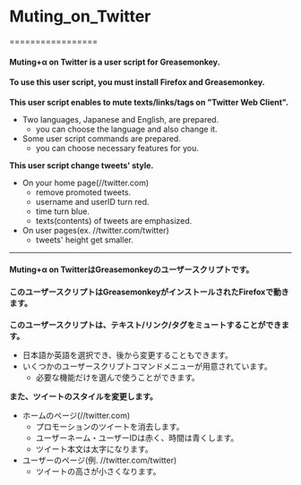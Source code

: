 Muting_on_Twitter
=================
=================

#### Muting+α on Twitter is a user script for Greasemonkey.
#### To use this user script, you must install Firefox and Greasemonkey.
__This user script enables to mute texts/links/tags on "Twitter Web Client".__
* Two languages, Japanese and English, are prepared.
  - you can choose the language and also change it.
* Some user script commands are prepared.
  - you can choose necessary features for you.

__This user script change tweets' style.__
* On your home page(//twitter.com)
  - remove promoted tweets.
  - username and userID turn red.
  - time turn blue.
  - texts(contents) of tweets are emphasized.
* On user pages(ex. //twitter.com/twitter)
  - tweets' height get smaller.
***
#### Muting+α on TwitterはGreasemonkeyのユーザースクリプトです。
#### このユーザースクリプトはGreasemonkeyがインストールされたFirefoxで動きます。
__このユーザースクリプトは、テキスト/リンク/タグをミュートすることができます。__
* 日本語か英語を選択でき、後から変更することもできます。
* いくつかのユーザースクリプトコマンドメニューが用意されています。
  - 必要な機能だけを選んで使うことができます。

__また、ツイートのスタイルを変更します。__
* ホームのページ(//twitter.com)
  - プロモーションのツイートを消去します。
  - ユーザーネーム・ユーザーIDは赤く、時間は青くします。
  - ツイート本文は太字になります。
* ユーザーのページ(例. //twitter.com/twitter)
  - ツイートの高さが小さくなります。
